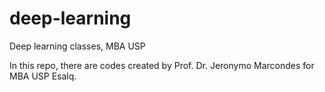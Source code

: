# deep-learning
Deep learning classes, MBA USP

In this repo, there are codes created by Prof. Dr. Jeronymo Marcondes for MBA USP Esalq.
